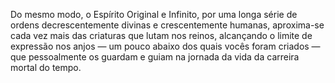 ﻿Do mesmo modo, o Espírito Original e Infinito, por uma longa série de ordens decrescentemente divinas e crescentemente humanas, aproxima-se cada vez mais das criaturas que lutam nos reinos, alcançando o limite de expressão nos anjos — um pouco abaixo dos quais vocês foram criados — que pessoalmente os guardam e guiam na jornada da vida da carreira mortal do tempo.